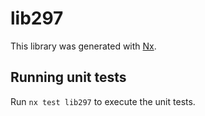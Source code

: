 # lib297

This library was generated with [Nx](https://nx.dev).

## Running unit tests

Run `nx test lib297` to execute the unit tests.
